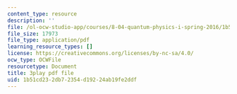 ```yaml
---
content_type: resource
description: ''
file: /ol-ocw-studio-app/courses/8-04-quantum-physics-i-spring-2016/1b51cd232db72354d19224ab19fe2ddf_i81OpQJIH8U.pdf
file_size: 17973
file_type: application/pdf
learning_resource_types: []
license: https://creativecommons.org/licenses/by-nc-sa/4.0/
ocw_type: OCWFile
resourcetype: Document
title: 3play pdf file
uid: 1b51cd23-2db7-2354-d192-24ab19fe2ddf
---
```

